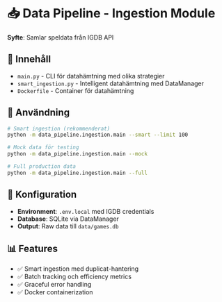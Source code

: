 # 📥 Data Pipeline - Ingestion Module

**Syfte**: Samlar speldata från IGDB API

## 📁 Innehåll

- `main.py` - CLI för datahämtning med olika strategier
- `smart_ingestion.py` - Intelligent datahämtning med DataManager
- `Dockerfile` - Container för datahämtning

## 🚀 Användning

```bash
# Smart ingestion (rekommenderat)
python -m data_pipeline.ingestion.main --smart --limit 100

# Mock data för testing
python -m data_pipeline.ingestion.main --mock

# Full production data
python -m data_pipeline.ingestion.main --full
```

## 🔧 Konfiguration

- **Environment**: `.env.local` med IGDB credentials
- **Database**: SQLite via DataManager
- **Output**: Raw data till `data/games.db`

## 📊 Features

- ✅ Smart ingestion med duplicat-hantering
- ✅ Batch tracking och efficiency metrics
- ✅ Graceful error handling
- ✅ Docker containerization
